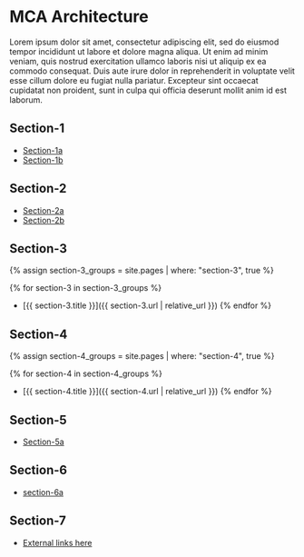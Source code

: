 # MCA Architecture
Lorem ipsum dolor sit amet, consectetur adipiscing elit, sed do eiusmod tempor incididunt ut labore et dolore magna aliqua. Ut enim ad minim veniam, quis nostrud exercitation ullamco laboris nisi ut aliquip ex ea commodo consequat. Duis aute irure dolor in reprehenderit in voluptate velit esse cillum dolore eu fugiat nulla pariatur. Excepteur sint occaecat cupidatat non proident, sunt in culpa qui officia deserunt mollit anim id est laborum.

## Section-1

- [Section-1a](section-1/section-1a)
- [Section-1b](section-1/section-1b)

## Section-2

- [Section-2a](section-2/section-2a)
- [Section-2b](section-2/section-2b)

## Section-3

{% assign section-3_groups = site.pages
  | where: "section-3", true %}

{% for section-3 in section-3_groups %}
- [{{ section-3.title }}]({{ section-3.url | relative_url }})
{% endfor %}

## Section-4

{% assign section-4_groups = site.pages
  | where: "section-4", true %}

{% for section-4 in section-4_groups %}
- [{{ section-4.title }}]({{ section-4.url | relative_url }})
{% endfor %}

## Section-5 ##

- [Section-5a](section-5/)

## Section-6

- [section-6a](section-6/section-6a)

## Section-7

- [External links here](https://www.gov.uk/government/organisations/maritime-and-coastguard-agency)
